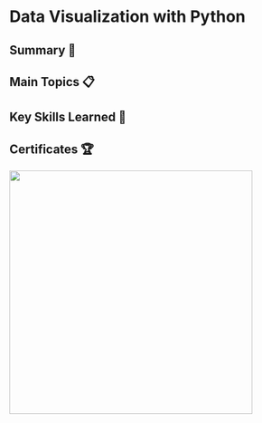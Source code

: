 # Data Visualization with Python


## Summary :memo:

## Main Topics :clipboard:

## Key Skills Learned :key:

## Certificates :trophy:

<a href="https://www.coursera.org/account/accomplishments/verify/DT6DTLJQWXXA"><img src="https://s3.amazonaws.com/coursera_assets/meta_images/generated/CERTIFICATE_LANDING_PAGE/CERTIFICATE_LANDING_PAGE~DT6DTLJQWXXA/CERTIFICATE_LANDING_PAGE~DT6DTLJQWXXA.jpeg" height="430"></a>
